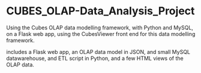 # CUBES_OLAP-Data_Analysis_Project

Using the Cubes OLAP data modelling framework, with Python and MySQL,
on a Flask web app,
using the CubesViewer front end for this data modelling framework.


includes a Flask web app,
an OLAP data model in JSON,
and small MySQL datawarehouse,
and ETL script in Python,
and a few HTML views of the OLAP data.
